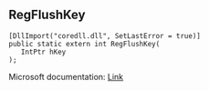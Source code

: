 ## RegFlushKey

```
[DllImport("coredll.dll", SetLastError = true)]
public static extern int RegFlushKey(
   IntPtr hKey
);
```

Microsoft documentation: [Link](https://docs.microsoft.com/en-us/windows/win32/api/winreg/nf-winreg-regflushkey)
